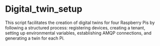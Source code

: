 # Digital_twin_setup
This script facilitates the creation of digital twins for four Raspberry Pis by following a structured process: registering devices, creating a tenant, setting up environmental variables, establishing AMQP connections, and generating a twin for each Pi.
